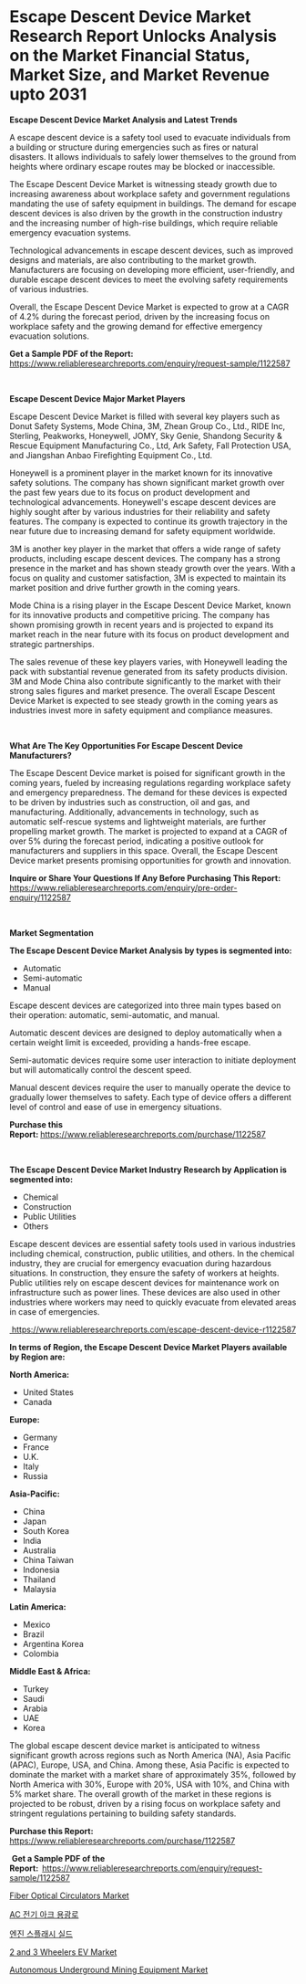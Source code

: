 <p><h1>Escape Descent Device Market Research Report Unlocks Analysis on the Market Financial Status, Market Size, and Market Revenue upto 2031</h1></p><p><strong>Escape Descent Device Market Analysis and Latest Trends</strong></p>
<p><p>A escape descent device is a safety tool used to evacuate individuals from a building or structure during emergencies such as fires or natural disasters. It allows individuals to safely lower themselves to the ground from heights where ordinary escape routes may be blocked or inaccessible.</p><p>The Escape Descent Device Market is witnessing steady growth due to increasing awareness about workplace safety and government regulations mandating the use of safety equipment in buildings. The demand for escape descent devices is also driven by the growth in the construction industry and the increasing number of high-rise buildings, which require reliable emergency evacuation systems.</p><p>Technological advancements in escape descent devices, such as improved designs and materials, are also contributing to the market growth. Manufacturers are focusing on developing more efficient, user-friendly, and durable escape descent devices to meet the evolving safety requirements of various industries.</p><p>Overall, the Escape Descent Device Market is expected to grow at a CAGR of 4.2% during the forecast period, driven by the increasing focus on workplace safety and the growing demand for effective emergency evacuation solutions.</p></p>
<p><strong>Get a Sample PDF of the Report:&nbsp;</strong> <a href="https://www.reliableresearchreports.com/enquiry/request-sample/1122587">https://www.reliableresearchreports.com/enquiry/request-sample/1122587</a></p>
<p>&nbsp;</p>
<p><strong>Escape Descent Device Major Market Players</strong></p>
<p><p>Escape Descent Device Market is filled with several key players such as Donut Safety Systems, Mode China, 3M, Zhean Group Co., Ltd., RIDE Inc, Sterling, Peakworks, Honeywell, JOMY, Sky Genie, Shandong Security & Rescue Equipment Manufacturing Co., Ltd, Ark Safety, Fall Protection USA, and Jiangshan Anbao Firefighting Equipment Co., Ltd.</p><p>Honeywell is a prominent player in the market known for its innovative safety solutions. The company has shown significant market growth over the past few years due to its focus on product development and technological advancements. Honeywell's escape descent devices are highly sought after by various industries for their reliability and safety features. The company is expected to continue its growth trajectory in the near future due to increasing demand for safety equipment worldwide.</p><p>3M is another key player in the market that offers a wide range of safety products, including escape descent devices. The company has a strong presence in the market and has shown steady growth over the years. With a focus on quality and customer satisfaction, 3M is expected to maintain its market position and drive further growth in the coming years.</p><p>Mode China is a rising player in the Escape Descent Device Market, known for its innovative products and competitive pricing. The company has shown promising growth in recent years and is projected to expand its market reach in the near future with its focus on product development and strategic partnerships.</p><p>The sales revenue of these key players varies, with Honeywell leading the pack with substantial revenue generated from its safety products division. 3M and Mode China also contribute significantly to the market with their strong sales figures and market presence. The overall Escape Descent Device Market is expected to see steady growth in the coming years as industries invest more in safety equipment and compliance measures.</p></p>
<p>&nbsp;</p>
<p><strong>What Are The Key Opportunities For Escape Descent Device Manufacturers?</strong></p>
<p><p>The Escape Descent Device market is poised for significant growth in the coming years, fueled by increasing regulations regarding workplace safety and emergency preparedness. The demand for these devices is expected to be driven by industries such as construction, oil and gas, and manufacturing. Additionally, advancements in technology, such as automatic self-rescue systems and lightweight materials, are further propelling market growth. The market is projected to expand at a CAGR of over 5% during the forecast period, indicating a positive outlook for manufacturers and suppliers in this space. Overall, the Escape Descent Device market presents promising opportunities for growth and innovation.</p></p>
<p><strong>Inquire or Share Your Questions If Any Before Purchasing This Report:</strong> <a href="https://www.reliableresearchreports.com/enquiry/pre-order-enquiry/1122587">https://www.reliableresearchreports.com/enquiry/pre-order-enquiry/1122587</a></p>
<p>&nbsp;</p>
<p><strong>Market Segmentation</strong></p>
<p><strong>The Escape Descent Device Market Analysis by types is segmented into:</strong></p>
<p><ul><li>Automatic</li><li>Semi-automatic</li><li>Manual</li></ul></p>
<p><p>Escape descent devices are categorized into three main types based on their operation: automatic, semi-automatic, and manual. </p><p>Automatic descent devices are designed to deploy automatically when a certain weight limit is exceeded, providing a hands-free escape. </p><p>Semi-automatic devices require some user interaction to initiate deployment but will automatically control the descent speed. </p><p>Manual descent devices require the user to manually operate the device to gradually lower themselves to safety. Each type of device offers a different level of control and ease of use in emergency situations.</p></p>
<p><strong>Purchase this Report:&nbsp;</strong><a href="https://www.reliableresearchreports.com/purchase/1122587">https://www.reliableresearchreports.com/purchase/1122587</a></p>
<p>&nbsp;</p>
<p><strong>The Escape Descent Device Market Industry Research by Application is segmented into:</strong></p>
<p><ul><li>Chemical</li><li>Construction</li><li>Public Utilities</li><li>Others</li></ul></p>
<p><p>Escape descent devices are essential safety tools used in various industries including chemical, construction, public utilities, and others. In the chemical industry, they are crucial for emergency evacuation during hazardous situations. In construction, they ensure the safety of workers at heights. Public utilities rely on escape descent devices for maintenance work on infrastructure such as power lines. These devices are also used in other industries where workers may need to quickly evacuate from elevated areas in case of emergencies.</p></p>
<p><a href="https://www.reliableresearchreports.com/escape-descent-device-r1122587">&nbsp;https://www.reliableresearchreports.com/escape-descent-device-r1122587</a></p>
<p><strong>In terms of Region, the Escape Descent Device Market Players available by Region are:</strong></p>
<p>
    <p> <strong> North America: </strong>
        <ul>
            <li>United States</li>
            <li>Canada</li>
        </ul>
        </p> 
    <p> <strong> Europe: </strong>
        <ul>
            <li>Germany</li>
            <li>France</li>
            <li>U.K.</li>
            <li>Italy</li>
            <li>Russia</li>
        </ul>
        </p> 
    <p> <strong> Asia-Pacific: </strong>
        <ul>
            <li>China</li>
            <li>Japan</li>
            <li>South Korea</li>
            <li>India</li>
            <li>Australia</li>
            <li>China Taiwan</li>
            <li>Indonesia</li>
            <li>Thailand</li>
            <li>Malaysia</li>
        </ul>
        </p> 
    <p> <strong> Latin America: </strong>
        <ul>
            <li>Mexico</li>
            <li>Brazil</li>
            <li>Argentina Korea</li>
            <li>Colombia</li>
        </ul>
        </p> 
    <p> <strong> Middle East & Africa: </strong>
        <ul>
            <li>Turkey</li>
            <li>Saudi</li>
            <li>Arabia</li>
            <li>UAE</li>
            <li>Korea</li>
        </ul>
    </p>
    </p>
<p><p>The global escape descent device market is anticipated to witness significant growth across regions such as North America (NA), Asia Pacific (APAC), Europe, USA, and China. Among these, Asia Pacific is expected to dominate the market with a market share of approximately 35%, followed by North America with 30%, Europe with 20%, USA with 10%, and China with 5% market share. The overall growth of the market in these regions is projected to be robust, driven by a rising focus on workplace safety and stringent regulations pertaining to building safety standards.</p></p>
<p><strong>Purchase this Report: </strong><a href="https://www.reliableresearchreports.com/purchase/1122587">https://www.reliableresearchreports.com/purchase/1122587</a></p>
<p>&nbsp;<strong>Get a Sample PDF of the Report:&nbsp;&nbsp;</strong><a href="https://www.reliableresearchreports.com/enquiry/request-sample/1122587">https://www.reliableresearchreports.com/enquiry/request-sample/1122587</a></p>
<p><strong></strong></p>
<p><p><a href="https://www.linkedin.com/pulse/fiber-optical-circulators-market-size-segmentation-trends-qugxf?trackingId=%2BS%2FMk0HaS9GdNoA45rOrHQ%3D%3D">Fiber Optical Circulators Market</a></p><p><a href="https://github.com/JeromeRtyau89966/Market-Research-Report-List-3/blob/main/243547972968.md">AC 전기 아크 용광로</a></p><p><a href="https://github.com/hook46569/Market-Research-Report-List-3/blob/main/563515472969.md">엔진 스플래시 실드</a></p><p><a href="https://www.linkedin.com/pulse/2-3-wheelers-ev-market-industry-trends-forecast-period-from-muike?trackingId=VgC16xFhSIaKZZPz2SZdjA%3D%3D">2 and 3 Wheelers EV Market</a></p><p><a href="https://github.com/cecuraprangm/Market-Research-Report-List-4/blob/main/autonomous-underground-mining-equipment-market.md">Autonomous Underground Mining Equipment Market</a></p></p>